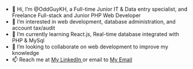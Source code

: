 - 👋 Hi, I’m @OddGuyKH, a Full-time Junior IT & Data entry specialist, and Freelance Full-stack and Junior PHP Web Developer 
- 👀 I’m interested in web development, database administration, and account tax/audit
- 🌱 I’m currently learning React.js, Real-time database integrated with PHP & MySql
- 💞️ I’m looking to collaborate on web development to improve my knowledge 
- 📫 Reach me at <a href='https://www.linkedin.com/in/rach-r-94ba43279/' target='_blank'> My LinkedIn </a> or email to <a href='mailto:banana.popo@hotmail.com' target='_blank'> My Email </a>

<!---
OddGuyKH/OddGuyKH is a ✨ special ✨ repository because its `README.md` (this file) appears on your GitHub profile.
You can click the Preview link to take a look at your changes.
--->
